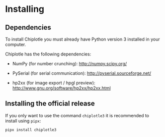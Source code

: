 # Installing

## Dependencies 

To install Chiplotle you must already have Python version 3 installed in your computer. 

Chiplotle has the following dependencies:

- NumPy (for number crunching):
http://numpy.scipy.org/

- PySerial (for serial communication):
http://pyserial.sourceforge.net/

- hp2xx (for image export / hpgl preview):
http://www.gnu.org/software/hp2xx/hp2xx.html


## Installing the official release
If you only want to use the command `chiplotle3` it is recommended to install using `pipx`:
```bash
pipx install chiplotle3
```
